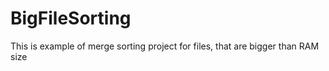 # BigFileSorting

This is example of merge sorting project for files, that are bigger than RAM size
